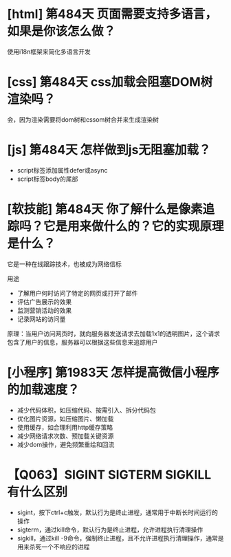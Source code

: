 # [html] 第484天 页面需要支持多语言，如果是你该怎么做？

使用i18n框架来简化多语言开发

# [css] 第484天 css加载会阻塞DOM树渲染吗？

会，因为渲染需要将dom树和cssom树合并来生成渲染树

# [js] 第484天 怎样做到js无阻塞加载？

- script标签添加属性defer或async
- script标签body的尾部

# [软技能] 第484天 你了解什么是像素追踪吗？它是用来做什么的？它的实现原理是什么？

它是一种在线跟踪技术，也被成为网络信标

用途
- 了解用户何时访问了特定的网页或打开了邮件
- 评估广告展示的效果
- 监测营销活动的效果
- 记录网站的访问量

原理：当用户访问网页时，就向服务器发送请求去加载1x1的透明图片，这个请求包含了用户的信息，服务器可以根据这些信息来追踪用户

# [小程序] 第1983天 怎样提高微信小程序的加载速度？

- 减少代码体积，如压缩代码、按需引入、拆分代码包
- 优化图片资源，如压缩图片、懒加载
- 使用缓存，如合理利用http缓存策略
- 减少网络请求次数、预加载关键资源
- 减少dom操作，避免频繁重绘和回流

# 【Q063】SIGINT SIGTERM SIGKILL 有什么区别

- sigint，按下ctrl+c触发，默认行为是终止进程，通常用于中断长时间运行的操作
- sigterm，通过kill命令，默认行为是终止进程，允许进程执行清理操作
- sigkill，通过kill -9命令，强制终止进程，且不允许进程执行清理操作，通常是用来杀死一个不响应的进程
